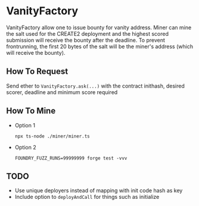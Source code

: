 # VanityFactory

VanityFactory allow one to issue bounty for vanity address. Miner can mine the salt used for the CREATE2 deployment and the highest scored submission will receive the bounty after the deadline. To prevent frontrunning, the first 20 bytes of the salt will be the miner's address (which will receive the bounty).

## How To Request

Send ether to `VanityFactory.ask(...)` with the contract inithash, desired scorer, deadline and minimum score required

## How To Mine

- Option 1

  ```npx ts-node ./miner/miner.ts```

- Option 2

  ```FOUNDRY_FUZZ_RUNS=99999999 forge test -vvv```

## TODO
 - Use unique deployers instead of mapping with init code hash as key
 - Include option to `deployAndCall` for things such as initialize
